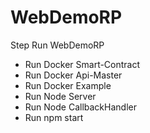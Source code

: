 # WebDemoRP
Step Run WebDemoRP
- Run Docker Smart-Contract
- Run Docker Api-Master
- Run Docker Example
- Run Node Server
- Run Node CallbackHandler
- Run npm start
